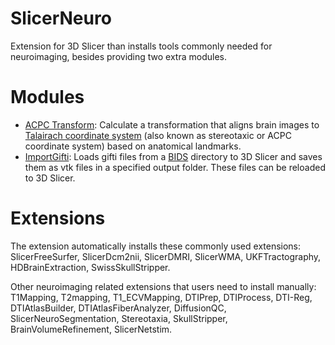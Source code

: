 # SlicerNeuro

Extension for 3D Slicer than installs tools commonly needed for neuroimaging, besides providing two extra modules.

# Modules

- [ACPC Transform](Docs/ACPCTransform/acpctransform.md): Calculate a transformation that aligns brain images to [Talairach coordinate system](https://en.wikipedia.org/wiki/Talairach_coordinates) (also known as stereotaxic or ACPC coordinate system) based on anatomical landmarks.
- [ImportGifti](Docs/ImportGifti/importgifti.md): Loads gifti files from a [BIDS](https://bids.neuroimaging.io/) directory to 3D Slicer and saves them as vtk files in a specified output folder. These files can be reloaded to 3D Slicer.

# Extensions

The extension automatically installs these commonly used extensions: SlicerFreeSurfer, SlicerDcm2nii, SlicerDMRI, SlicerWMA, UKFTractography, HDBrainExtraction, SwissSkullStripper.

Other neuroimaging related extensions that users need to install manually: T1Mapping, T2mapping, T1_ECVMapping, DTIPrep, DTIProcess, DTI-Reg, DTIAtlasBuilder, DTIAtlasFiberAnalyzer, DiffusionQC, SlicerNeuroSegmentation, Stereotaxia, SkullStripper, BrainVolumeRefinement, SlicerNetstim.
